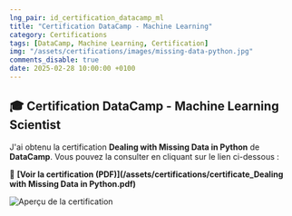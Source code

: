 ```yaml
---
lng_pair: id_certification_datacamp_ml
title: "Certification DataCamp - Machine Learning"
category: Certifications
tags: [DataCamp, Machine Learning, Certification]
img: "/assets/certifications/images/missing-data-python.jpg"
comments_disable: true
date: 2025-02-28 10:00:00 +0100
---
```


## 🎓 Certification DataCamp - Machine Learning Scientist  

J'ai obtenu la certification **Dealing with Missing Data in Python** de **DataCamp**. Vous pouvez la consulter en cliquant sur le lien ci-dessous :  

📜 **[Voir la certification (PDF)](/assets/certifications/certificate_Dealing with Missing Data in Python.pdf)**  

![Aperçu de la certification](/assets/images/datacamp-ml.png)  
